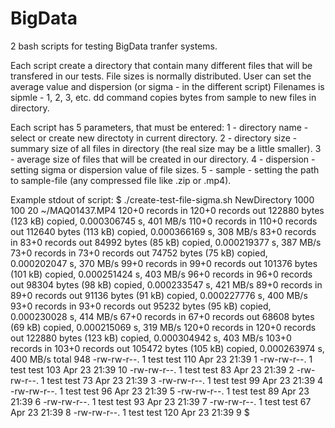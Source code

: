 BigData
=======
2 bash scripts for testing BigData tranfer systems.

Each script create a directory that contain many different files that will be transfered in our tests.
File sizes is normally distributed.
User can set the average value and dispersion (or sigma - in the different script)
Filenames is sipmle - 1, 2, 3, etc.
dd command copies bytes from sample to new files in directory.

Each script has 5 parameters, that must be entered:
1 - directory name - select or create new directoty in current directory.
2 - directory size - summary size of all files in directory (the real size may be a little smaller).
3 - average size of files that will be created in our directory.
4 - dispersion - setting sigma or dispersion value of file sizes.
5 - sample - setting the path to sample-file (any compressed file like .zip or .mp4). 

Example stdout of script:
$ ./create-test-file-sigma.sh NewDirectory 1000 100 20  ~/MAQ01437.MP4
120+0 records in
120+0 records out
122880 bytes (123 kB) copied, 0.000306745 s, 401 MB/s
110+0 records in
110+0 records out
112640 bytes (113 kB) copied, 0.000366169 s, 308 MB/s
83+0 records in
83+0 records out
84992 bytes (85 kB) copied, 0.000219377 s, 387 MB/s
73+0 records in
73+0 records out
74752 bytes (75 kB) copied, 0.000202047 s, 370 MB/s
99+0 records in
99+0 records out
101376 bytes (101 kB) copied, 0.000251424 s, 403 MB/s
96+0 records in
96+0 records out
98304 bytes (98 kB) copied, 0.000233547 s, 421 MB/s
89+0 records in
89+0 records out
91136 bytes (91 kB) copied, 0.000227776 s, 400 MB/s
93+0 records in
93+0 records out
95232 bytes (95 kB) copied, 0.000230028 s, 414 MB/s
67+0 records in
67+0 records out
68608 bytes (69 kB) copied, 0.000215069 s, 319 MB/s
120+0 records in
120+0 records out
122880 bytes (123 kB) copied, 0.000304942 s, 403 MB/s
103+0 records in
103+0 records out
105472 bytes (105 kB) copied, 0.000263974 s, 400 MB/s
total 948
-rw-rw-r--. 1 test test 110 Apr 23 21:39 1
-rw-rw-r--. 1 test test 103 Apr 23 21:39 10
-rw-rw-r--. 1 test test  83 Apr 23 21:39 2
-rw-rw-r--. 1 test test  73 Apr 23 21:39 3
-rw-rw-r--. 1 test test  99 Apr 23 21:39 4
-rw-rw-r--. 1 test test  96 Apr 23 21:39 5
-rw-rw-r--. 1 test test  89 Apr 23 21:39 6
-rw-rw-r--. 1 test test  93 Apr 23 21:39 7
-rw-rw-r--. 1 test test  67 Apr 23 21:39 8
-rw-rw-r--. 1 test test 120 Apr 23 21:39 9
$
